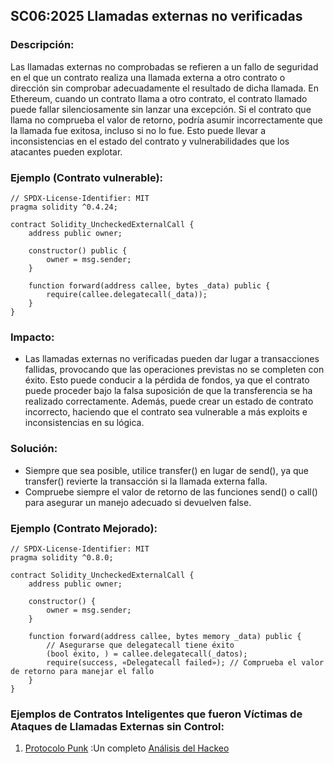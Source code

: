 ## SC06:2025 Llamadas externas no verificadas

### Descripción:
Las llamadas externas no comprobadas se refieren a un fallo de seguridad en el que un contrato realiza una llamada externa a otro contrato o dirección sin comprobar adecuadamente el resultado de dicha llamada. En Ethereum, cuando un contrato llama a otro contrato, el contrato llamado puede fallar silenciosamente sin lanzar una excepción. Si el contrato que llama no comprueba el valor de retorno, podría asumir incorrectamente que la llamada fue exitosa, incluso si no lo fue. Esto puede llevar a inconsistencias en el estado del contrato y vulnerabilidades que los atacantes pueden explotar.

### Ejemplo (Contrato vulnerable):
```solidity
// SPDX-License-Identifier: MIT
pragma solidity ^0.4.24;

contract Solidity_UncheckedExternalCall {
    address public owner;

    constructor() public {
        owner = msg.sender;
    }

    function forward(address callee, bytes _data) public {
        require(callee.delegatecall(_data));
    }
}
```
### Impacto:
- Las llamadas externas no verificadas pueden dar lugar a transacciones fallidas, provocando que las operaciones previstas no se completen con éxito. Esto puede conducir a la pérdida de fondos, ya que el contrato puede proceder bajo la falsa suposición de que la transferencia se ha realizado correctamente. Además, puede crear un estado de contrato incorrecto, haciendo que el contrato sea vulnerable a más exploits e inconsistencias en su lógica.

### Solución:
- Siempre que sea posible, utilice transfer() en lugar de send(), ya que transfer() revierte la transacción si la llamada externa falla.
- Compruebe siempre el valor de retorno de las funciones send() o call() para asegurar un manejo adecuado si devuelven false.

### Ejemplo (Contrato Mejorado):
```solidity
// SPDX-License-Identifier: MIT
pragma solidity ^0.8.0; 

contract Solidity_UncheckedExternalCall {
    address public owner;

    constructor() {
        owner = msg.sender;
    }

    function forward(address callee, bytes memory _data) public {
        // Asegurarse que delegatecall tiene éxito
        (bool éxito, ) = callee.delegatecall(_datos);
        require(success, «Delegatecall failed»); // Comprueba el valor de retorno para manejar el fallo
    }
}
```

### Ejemplos de Contratos Inteligentes que fueron Víctimas de Ataques de Llamadas Externas sin Control:
1. [Protocolo Punk](https://github.com/PunkFinance/punk.protocol/blob/master/contracts/models/CompoundModel.sol) :Un completo [Análisis del Hackeo](https://blog.solidityscan.com/security-issues-with-delegate-calls-4ae64d775b76)